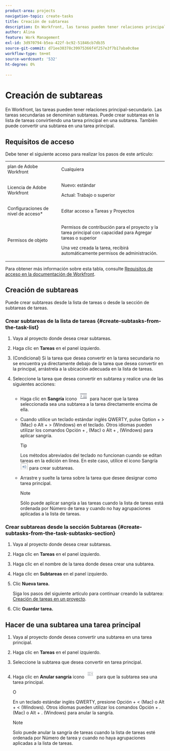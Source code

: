 ```yaml
---
product-area: projects
navigation-topic: create-tasks
title: Creación de subtareas
description: En Workfront, las tareas pueden tener relaciones principal-secundario. Las tareas secundarias se denominan subtareas. Puede crear subtareas en la lista de tareas convirtiendo una tarea principal en una subtarea. También puede convertir una subtarea en una tarea principal.
author: Alina
feature: Work Management
exl-id: 3d970794-b5ea-422f-bc92-51846cb7db35
source-git-commit: d71ee30378c39975366f4f257e3f7b17aba0c0ae
workflow-type: tm+mt
source-wordcount: '532'
ht-degree: 0%

---
```


# Creación de subtareas

<!-- Audited: 1/2024 -->

En Workfront, las tareas pueden tener relaciones principal-secundario. Las tareas secundarias se denominan subtareas. Puede crear subtareas en la lista de tareas convirtiendo una tarea principal en una subtarea. También puede convertir una subtarea en una tarea principal.

## Requisitos de acceso

Debe tener el siguiente acceso para realizar los pasos de este artículo:

<table style="table-layout:auto"> 
 <col> 
 <col> 
 <tbody> 
  <tr> 
   <td role="rowheader">plan de Adobe Workfront</td> 
   <td> <p>Cualquiera</p> </td> 
  </tr> 
  <tr> 
   <td role="rowheader">Licencia de Adobe Workfront</td> 
   <td> 
   <p>Nuevo: estándar</p>
   <p>Actual: Trabajo o superior</p> </td> 
  </tr> 
  <tr> 
   <td role="rowheader">Configuraciones de nivel de acceso*</td> 
   <td> <p>Editar acceso a Tareas y Proyectos</p>  </td> 
  </tr> 
  <tr> 
   <td role="rowheader">Permisos de objeto</td> 
   <td> <p>Permisos de contribución para el proyecto y la tarea principal con capacidad para Agregar tareas o superior</p> <p>Una vez creada la tarea, recibirá automáticamente permisos de administración.</p>  </td> 
  </tr> 
 </tbody> 
</table>

Para obtener más información sobre esta tabla, consulte [Requisitos de acceso en la documentación de Workfront](/help/quicksilver/administration-and-setup/add-users/access-levels-and-object-permissions/access-level-requirements-in-documentation.md).

## Creación de subtareas

Puede crear subtareas desde la lista de tareas o desde la sección de subtareas de tareas.

### Crear subtareas de la lista de tareas {#create-subtasks-from-the-task-list}

1. Vaya al proyecto donde desea crear subtareas.
1. Haga clic en **Tareas** en el panel izquierdo.
1. (Condicional) Si la tarea que desea convertir en la tarea secundaria no se encuentra ya directamente debajo de la tarea que desea convertir en la principal, arrástrela a la ubicación adecuada en la lista de tareas.
1. Seleccione la tarea que desea convertir en subtarea y realice una de las siguientes acciones:

   * Haga clic en **Sangría** icono ![](assets/indent-icon-nwe-33x29.png) para hacer que la tarea seleccionada sea una subtarea a la tarea directamente encima de ella.
   * Cuando utilice un teclado estándar inglés QWERTY, pulse Option + > (Mac) o Alt + > (Windows) en el teclado. Otros idiomas pueden utilizar los comandos Opción + , (Mac) o Alt + , (Windows) para aplicar sangría.

     >[!TIP]
     >
     >Los métodos abreviados del teclado no funcionan cuando se editan tareas en la edición en línea. En este caso, utilice el icono Sangría ![](assets/cs1.png) para crear subtareas.

   * Arrastre y suelte la tarea sobre la tarea que desee designar como tarea principal.

     >[!NOTE]
     >
     >Sólo puede aplicar sangría a las tareas cuando la lista de tareas está ordenada por Número de tarea y cuando no hay agrupaciones aplicadas a la lista de tareas.

### Crear subtareas desde la sección Subtareas {#create-subtasks-from-the-task-subtasks-section}

1. Vaya al proyecto donde desea crear subtareas.
1. Haga clic en **Tareas** en el panel izquierdo.
1. Haga clic en el nombre de la tarea donde desea crear una subtarea.
1. Haga clic en **Subtareas** en el panel izquierdo.
1. Clic **Nueva tarea.**

   Siga los pasos del siguiente artículo para continuar creando la subtarea: [Creación de tareas en un proyecto](../../../manage-work/tasks/create-tasks/create-tasks-in-project.md).

1. Clic **Guardar tarea.**

## Hacer de una subtarea una tarea principal

1. Vaya al proyecto donde desea convertir una subtarea en una tarea principal.
1. Haga clic en **Tareas** en el panel izquierdo.
1. Seleccione la subtarea que desea convertir en tarea principal.
1. Haga clic en **Anular sangría** icono ![](assets/outdent-icon-nwe-31x29.png) para que la subtarea sea una tarea principal.

   O

   En un teclado estándar inglés QWERTY, presione Opción + &lt; (Mac) o Alt + &lt; (Windows). Otros idiomas pueden utilizar los comandos Opción + . (Mac) o Alt + . (Windows) para anular la sangría.

   >[!NOTE]
   >
   >Solo puede anular la sangría de tareas cuando la lista de tareas esté ordenada por Número de tarea y cuando no haya agrupaciones aplicadas a la lista de tareas.
